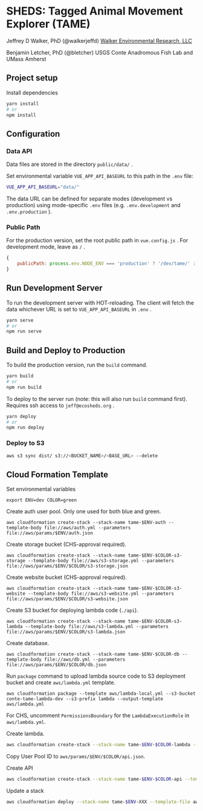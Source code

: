 # SHEDS: Tagged Animal Movement Explorer (TAME)

Jeffrey D Walker, PhD (@walkerjeffd)
[Walker Environmental Research, LLC](https://walkerenvres.com)

Benjamin Letcher, PhD (@bletcher)
USGS Conte Anadromous Fish Lab and UMass Amherst

## Project setup

Install dependencies

``` sh
yarn install
# or
npm install
```

## Configuration

### Data API

Data files are stored in the directory `public/data/` .

Set environmental variable `VUE_APP_API_BASEURL` to this path in the `.env` file:

``` sh
VUE_APP_API_BASEURL="data/"
```

The data URL can be defined for separate modes (development vs production) using mode-specific `.env` files (e.g. `.env.development` and `.env.production` ).

### Public Path

For the production version, set the root public path in `vue.config.js` . For development mode, leave as `/` .

``` js
{
    publicPath: process.env.NODE_ENV === 'production' ? '/dev/tame/' : '/'
}
```

## Run Development Server

To run the development server with HOT-reloading. The client will fetch the data whichever URL is set to `VUE_APP_API_BASEURL` in `.env` .

``` sh
yarn serve
# or
npm run serve
```

## Build and Deploy to Production

To build the production version, run the `build` command.

``` sh
yarn build
# or
npm run build
```

To deploy to the server run (note: this will also run `build` command first). Requires ssh access to `jeff@ecosheds.org` .

``` sh
yarn deploy
# or
npm run deploy
```

### Deploy to S3

```sh
aws s3 sync dist/ s3://<BUCKET_NAME>/<BASE_URL> --delete
```

## Cloud Formation Template

Set environmental variables

```
export ENV=dev COLOR=green
```

Create auth user pool. Only one used for both blue and green.

```
aws cloudformation create-stack --stack-name tame-$ENV-auth --template-body file://aws/auth.yml --parameters file://aws/params/$ENV/auth.json
```

Create storage bucket (CHS-approval required).

```
aws cloudformation create-stack --stack-name tame-$ENV-$COLOR-s3-storage --template-body file://aws/s3-storage.yml --parameters file://aws/params/$ENV/$COLOR/s3-storage.json
```

Create website bucket (CHS-approval required).

```
aws cloudformation create-stack --stack-name tame-$ENV-$COLOR-s3-website --template-body file://aws/s3-website.yml --parameters file://aws/params/$ENV/$COLOR/s3-website.json
```

Create S3 bucket for deploying lambda code (`./api`).

```
aws cloudformation create-stack --stack-name tame-$ENV-$COLOR-s3-lambda --template-body file://aws/s3-lambda.yml --parameters file://aws/params/$ENV/$COLOR/s3-lambda.json
```

Create database.

```
aws cloudformation create-stack --stack-name tame-$ENV-$COLOR-db --template-body file://aws/db.yml --parameters file://aws/params/$ENV/$COLOR/db.json
```

Run `package` command to upload lambda source code to S3 deployment bucket and create `aws/lambda.yml` template.

```
aws cloudformation package --template aws/lambda-local.yml --s3-bucket conte-tame-lambda-dev --s3-prefix lambda --output-template aws/lambda.yml
```

For CHS, uncomment `PermissionsBoundary` for the `LambdaExecutionRole` in `aws/lambda.yml`.

Create lambda.

```sh
aws cloudformation create-stack --stack-name tame-$ENV-$COLOR-lambda --template-body file://aws/lambda.yml --parameters file://aws/params/$ENV/$COLOR/lambda.json --capabilities CAPABILITY_NAMED_IAM
```

Copy User Pool ID to `aws/params/$ENV/$COLOR/api.json`.

Create API

```sh
aws cloudformation create-stack --stack-name tame-$ENV-$COLOR-api --template-body file://aws/api.yml --parameters file://aws/params/$ENV/$COLOR/api.json
```

Update a stack

```sh
aws cloudformation deploy --stack-name tame-$ENV-XXX --template-file aws/tame-XXX.yml --parameter-overrides XXX=XXX --capabilities XXX
```
